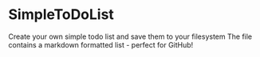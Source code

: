﻿# SimpleToDoList
Create your own simple todo list and save them to your filesystem
The file contains a markdown formatted list - perfect for GitHub!
